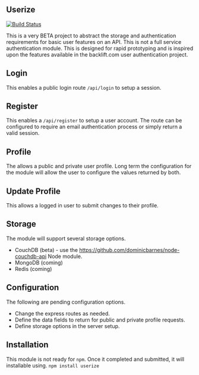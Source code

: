 ## Userize

[![Build Status](https://secure.travis-ci.org/d1b1/userize.png?branch=master)](http://travis-ci.org/d1b1/userize)

This is a very BETA project to abstract the storage and authentication requirements for basic user features on an API. This is not a full service authentication module. This is designed for rapid prototyping and is inspired upon the features available in the backlift.com user authentication project.

## Login
This enables a public login route `/api/login` to setup a session.

## Register 
This enables a `/api/register` to setup a user account. The route can be configured to require an email authentication process or simply return a valid session. 

## Profile 
The allows a public and private user profile. Long term the configuration for the module will allow the user to configure the values returned by both.

## Update Profile
This allows a logged in user to submit changes to their profile. 

## Storage
The module will support several storage options. 
* CouchDB (beta) - use the https://github.com/dominicbarnes/node-couchdb-api Node module. 
* MongoDB (coming)
* Redis (coming)

## Configuration
The following are pending configuration options. 

* Change the express routes as needed.
* Define the data fields to return for public and private profile requests.
* Define storage options in the server setup.

## Installation
This module is not ready for `npm`. Once it completed and submitted, it will installable using. `npm install userize`
